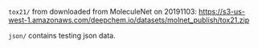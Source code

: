 `tox21/` from downloaded from MoleculeNet on 20191103: https://s3-us-west-1.amazonaws.com/deepchem.io/datasets/molnet_publish/tox21.zip

`json/` contains testing json data.